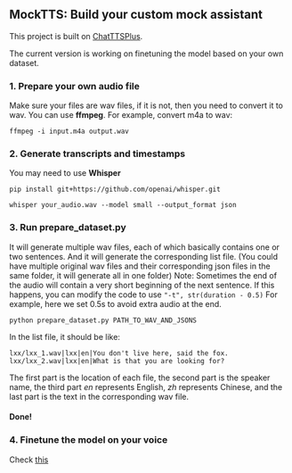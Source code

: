 ## MockTTS: Build your custom mock assistant

This project is built on [ChatTTSPlus](https://github.com/warmshao/ChatTTSPlus/tree/master).

The current version is working on finetuning the model based on your own dataset.

### 1. Prepare your own audio file
Make sure your files are wav files, if it is not, then you need to convert it to wav. You can use **ffmpeg**. For example, convert m4a to wav:
```
ffmpeg -i input.m4a output.wav
```

### 2. Generate transcripts and timestamps
You may need to use **Whisper**
```
pip install git+https://github.com/openai/whisper.git
```
```
whisper your_audio.wav --model small --output_format json
```

### 3. Run prepare_dataset.py
It will generate multiple wav files, each of which basically contains one or two sentences. And it will generate the corresponding list file. (You could have multiple original wav files and their corresponding json files in the same folder, it will generate all in one folder)
Note: Sometimes the end of the audio will contain a very short beginning of the next sentence. If this happens, you can modify the code to use ```"-t", str(duration - 0.5)``` For example, here we set 0.5s to avoid extra audio at the end.
```
python prepare_dataset.py PATH_TO_WAV_AND_JSONS
```
In the list file, it should be like:
```
lxx/lxx_1.wav|lxx|en|You don't live here, said the fox.
lxx/lxx_2.wav|lxx|en|What is that you are looking for?
```
The first part is the location of each file, the second part is the speaker name, the third part *en* represents English, *zh* represents Chinese, and the last part is the text in the corresponding wav file.
#### Done!

### 4. Finetune the model on your voice
Check [this](https://github.com/Jackxiini/MockTTS/blob/main/assets/docs/voice_clone.md)
